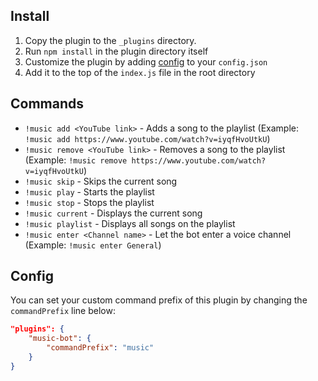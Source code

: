 Install
---
1. Copy the plugin to the `_plugins` directory.
2. Run `npm install` in the plugin directory itself
3. Customize the plugin by adding [config](#config) to your `config.json`
4. Add it to the top of the `index.js` file in the root directory

Commands
---
* `!music add <YouTube link>` - Adds a song to the playlist (Example: `!music add https://www.youtube.com/watch?v=iyqfHvoUtkU`)
* `!music remove <YouTube link>` - Removes a song to the playlist (Example: `!music remove https://www.youtube.com/watch?v=iyqfHvoUtkU`)
* `!music skip` - Skips the current song
* `!music play` - Starts the playlist
* `!music stop` - Stops the playlist
* `!music current` - Displays the current song
* `!music playlist` - Displays all songs on the playlist
* `!music enter <Channel name>` - Let the bot enter a voice channel (Example: `!music enter General`)

Config
---
You can set your custom command prefix of this plugin by changing the `commandPrefix` line below:

```json
"plugins": {
    "music-bot": {
        "commandPrefix": "music"
    }
}
```
